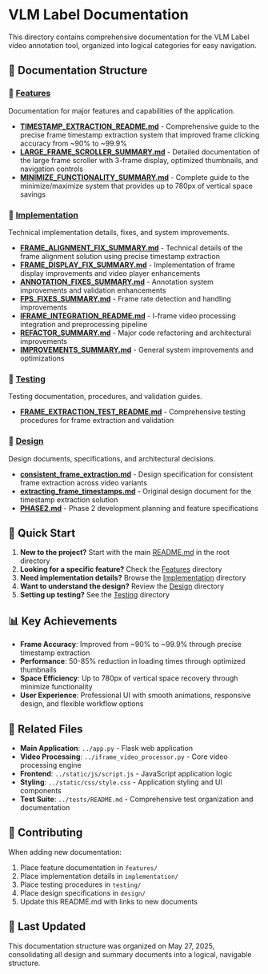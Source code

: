 # VLM Label Documentation

This directory contains comprehensive documentation for the VLM Label video annotation tool, organized into logical categories for easy navigation.

## 📁 Documentation Structure

### 🎯 [Features](./features/)
Documentation for major features and capabilities of the application.

- **[TIMESTAMP_EXTRACTION_README.md](./features/TIMESTAMP_EXTRACTION_README.md)** - Comprehensive guide to the precise frame timestamp extraction system that improved frame clicking accuracy from ~90% to ~99.9%
- **[LARGE_FRAME_SCROLLER_SUMMARY.md](./features/LARGE_FRAME_SCROLLER_SUMMARY.md)** - Detailed documentation of the large frame scroller with 3-frame display, optimized thumbnails, and navigation controls
- **[MINIMIZE_FUNCTIONALITY_SUMMARY.md](./features/MINIMIZE_FUNCTIONALITY_SUMMARY.md)** - Complete guide to the minimize/maximize system that provides up to 780px of vertical space savings

### 🔧 [Implementation](./implementation/)
Technical implementation details, fixes, and system improvements.

- **[FRAME_ALIGNMENT_FIX_SUMMARY.md](./implementation/FRAME_ALIGNMENT_FIX_SUMMARY.md)** - Technical details of the frame alignment solution using precise timestamp extraction
- **[FRAME_DISPLAY_FIX_SUMMARY.md](./implementation/FRAME_DISPLAY_FIX_SUMMARY.md)** - Implementation of frame display improvements and video player enhancements
- **[ANNOTATION_FIXES_SUMMARY.md](./implementation/ANNOTATION_FIXES_SUMMARY.md)** - Annotation system improvements and validation enhancements
- **[FPS_FIXES_SUMMARY.md](./implementation/FPS_FIXES_SUMMARY.md)** - Frame rate detection and handling improvements
- **[IFRAME_INTEGRATION_README.md](./implementation/IFRAME_INTEGRATION_README.md)** - I-frame video processing integration and preprocessing pipeline
- **[REFACTOR_SUMMARY.md](./implementation/REFACTOR_SUMMARY.md)** - Major code refactoring and architectural improvements
- **[IMPROVEMENTS_SUMMARY.md](./implementation/IMPROVEMENTS_SUMMARY.md)** - General system improvements and optimizations

### 🧪 [Testing](./testing/)
Testing documentation, procedures, and validation guides.

- **[FRAME_EXTRACTION_TEST_README.md](./testing/FRAME_EXTRACTION_TEST_README.md)** - Comprehensive testing procedures for frame extraction and validation

### 🎨 [Design](./design/)
Design documents, specifications, and architectural decisions.

- **[consistent_frame_extraction.md](./design/consistent_frame_extraction.md)** - Design specification for consistent frame extraction across video variants
- **[extracting_frame_timestamps.md](./design/extracting_frame_timestamps.md)** - Original design document for the timestamp extraction solution
- **[PHASE2.md](./design/PHASE2.md)** - Phase 2 development planning and feature specifications

## 🚀 Quick Start

1. **New to the project?** Start with the main [README.md](../README.md) in the root directory
2. **Looking for a specific feature?** Check the [Features](./features/) directory
3. **Need implementation details?** Browse the [Implementation](./implementation/) directory
4. **Want to understand the design?** Review the [Design](./design/) directory
5. **Setting up testing?** See the [Testing](./testing/) directory

## 📊 Key Achievements

- **Frame Accuracy**: Improved from ~90% to ~99.9% through precise timestamp extraction
- **Performance**: 50-85% reduction in loading times through optimized thumbnails
- **Space Efficiency**: Up to 780px of vertical space recovery through minimize functionality
- **User Experience**: Professional UI with smooth animations, responsive design, and flexible workflow options

## 🔗 Related Files

- **Main Application**: `../app.py` - Flask web application
- **Video Processing**: `../iframe_video_processor.py` - Core video processing engine
- **Frontend**: `../static/js/script.js` - JavaScript application logic
- **Styling**: `../static/css/style.css` - Application styling and UI components
- **Test Suite**: `../tests/README.md` - Comprehensive test organization and documentation

## 📝 Contributing

When adding new documentation:

1. Place feature documentation in `features/`
2. Place implementation details in `implementation/`
3. Place testing procedures in `testing/`
4. Place design specifications in `design/`
5. Update this README.md with links to new documents

## 📅 Last Updated

This documentation structure was organized on May 27, 2025, consolidating all design and summary documents into a logical, navigable structure. 